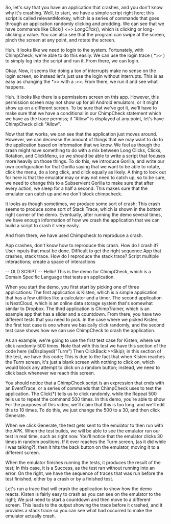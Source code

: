 So, let's say that you have an application that crashes, and you don't know why it's crashing. Well, to start, we have a simple script right here; this script is called relevantMonkey, which is a series of commands that goes through an application randomly clicking and prodding. We can see that we have commands like Click(*) <+> LongClick(*), which is clicking or long-clicking a value. You can also see that the program can swipe at the screen, pinch the screen at any point, and rotate the screen.

Huh. It looks like we need to login to the system. Fortunately, with ChimpCheck, we're able to do this easily. We can use the login trace ( *>> ) to simply log into the script and run it. From there, we can login.

Okay. Now, it seems like doing a ton of interrupts make no sense on the login screen, so instead let's just use the login without interrupts. This is as easy as changing the *>> with a :>>. From there, we run it and see what happens.

Huh. It looks like there is a permissions screen on this app. However, this permission screen may not show up for all Android emulators, or it might show up on a different screen. To be sure that we've got it, we'll have to make sure that we have a conditional in our ChimpCheck statement which we have as the trace permiss; if "Allow" is displayed at any point, let's have ChimpCheck click "Allow". 

Now that that works, we can see that the application just moves around. However, we can decrease the amount of things that we may want to do to the application based on information that we know. We feel as though the crash might have something to do with a mix between Long Clicks, Clicks, Rotation, and ClickMenu, so we should be able to write a script that focuses more heavily on those things. To do this, we introduce Gorilla, and write our own configuration for that Gorilla saying that we want to be able to rotate, click the menu, do a long click, and click equally as likely. A thing to look out for here is that the emulator may or may not need to catch up, so to be sure, we need to change this to a Subservient Gorilla to make sure that after every action, we sleep for a half a second. This makes sure that the emulator can catch up and we don't block chimpcheck.

It looks as though sometimes, we produce some sort of crash; This crash seems to produce some sort of Stack Trace, which is shown in the bottom right corner of the demo. Eventually, after running the demo several times, we have enough information of how we crash the application that we can build a script to crash it very easily.

And from there, we have used Chimpcheck to reproduce a crash.

App crashes, don't know how to reproduce this crash.
	How do I crash it? User inputs that must be done. Difficult to get the right sequence
	App that crashes, stack trace.
	How do I reproduce the stack trace?
	Script multiple interactions; create a space of interactions
	
-- OLD SCRIPT --
Hello! This is the demo for ChimpCheck, which is a Domain Specific Language that tests an application. 

When you start the demo, you first start by picking one of three applications: The first application is Kisten, which is a simple application that has a few utilities like a calculator and a timer. The second application is NextCloud, which is an online data storage system that's somewhat similar to Dropbox. The third application is ChimpTrainer, which is an example app that has a slider and a countdown. From there, you have two different tests that you need to pick. In the case where we picked Kisten, the first test case is one where we basically click randomly, and the second test case shows how we can use ChimpCheck to crash the application.

As an example, we're going to use the first test case for Kisten, where we click randomly 500 times. Note that with this test we have this section of the code here (isDisplayed(\"Turm\") Then ClickBack:>>Skip); in this section of the test, we have this code; This is due to the fact that when Kisten reaches the Turm screen, it's just a blank screen with nothing to click on, which would block any attempt to click on a random button; instead, we need to click back whenever we reach this screen.

You should notice that a ChimpCheck script is an expression that ends with an EventTrace, or a series of commands that ChimpCheck uses to test the application. The Click(*) tells us to click randomly, while the Repeat 500 tells us to repeat the command 500 times. In this demo, you're able to show  For the purposes of this video, we'll claim that this is too long, and we'll edit this to 10 times. To do this, we just change the 500 to a 30, and then click Generate.

When we click Generate, the test gets sent to the emulator to then run with the APK. When the test builds, we will be able to see the emulator run our test in real time, such as right now. You'll notice that the emulator clicks 30 times in random positions. If it ever reaches the Turm screen, (as it did while I was talking?), then it hits the back button on the emulator, moving it to a different screen.

When the emulator finishes running the tests, it produces the result of the test; In this case, it is a Success, as the test ran without running into an error. On the right, we have the sequence of traces that was run before the test finished, either by a crash or by a finished test.

Let's run a trace that will crash the application to show how the demo reacts. Kisten is fairly easy to crash as you can see on the emulator to the right; We just need to start a countdown and then move to a different screen. This leads to the output showing the trace before it crashed, and it provides a stack trace so you can see what had occurred to make the emulator actually crash. 